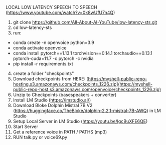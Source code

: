 LOCAL LOW LATENCY SPEECH TO SPEECH (https://www.youtube.com/watch?v=0k8wUfU7n4Q)

1. git clone https://github.com/All-About-AI-YouTube/low-latency-sts.git
2. cd low-latency-sts
3. run:
- conda create -n openvoice python=3.9
- conda activate openvoice
- conda install pytorch==1.13.1 torchvision==0.14.1 torchaudio==0.13.1 pytorch-cuda=11.7 -c pytorch -c nvidia
- pip install -r requirements.txt
4. create a folder "checkpoints"
5. Download checkpoints from HERE: [https://myshell-public-repo-hosting.s3.amazonaws.com/checkpoints_1226.zip](https://myshell-public-repo-host.s3.amazonaws.com/openvoice/checkpoints_1226.zip)
6. Unzip to Checkpoints (basespeakers + converter)
7. Install LM Studio (https://lmstudio.ai/)
8. Download Bloke Dolphin Mistral 7B V2 (https://huggingface.co/TheBloke/dolphin-2.2.1-mistral-7B-AWQ) in LM Studio
9. Setup Local Server in LM Studio (https://youtu.be/IgcBuXFE6QE)
10. Start Server
11. Get a reference voice in PATH / PATHS (mp3)
12. RUN talk.py or voice69.py
